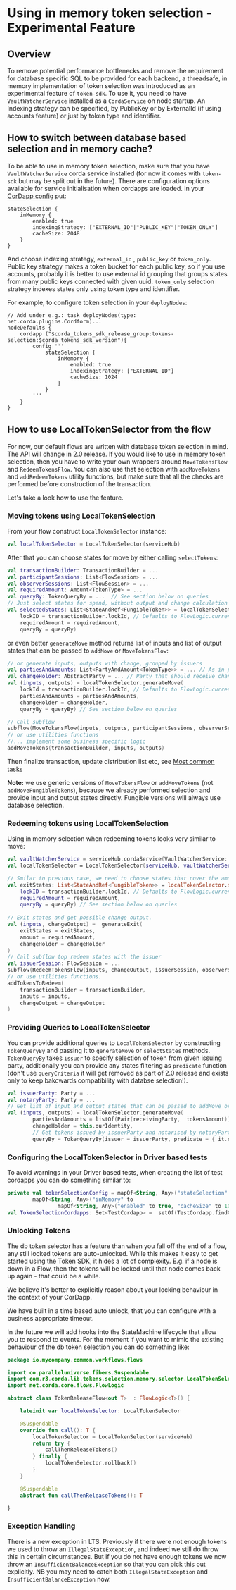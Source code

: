 # Using in memory token selection - Experimental Feature

## Overview

To remove potential performance bottlenecks and remove the requirement for database specific SQL to be provided for each backend,
a threadsafe, in memory implementation of token selection was introduced as an experimental feature of `token-sdk`.
To use it, you need to have `VaultWatcherService` installed as a `CordaService` on node startup. An Indexing
strategy can be specified, by PublicKey or by ExternalId (if using accounts feature) or just by token type and identifier.

## How to switch between database based selection and in memory cache?

To be able to use in memory token selection, make sure that you have `VaultWatcherService` corda service installed
(for now it comes with `token-sdk` but may be split out in the future). There are configuration options available
for service initialisation when cordapps are loaded.
In your [CorDapp config](https://docs.corda.net/cordapp-build-systems.html#cordapp-configuration-files) put:

```text
stateSelection {
    inMemory {
        enabled: true
        indexingStrategy: ["EXTERNAL_ID"|"PUBLIC_KEY"|"TOKEN_ONLY"]
        cacheSize: 2048
    }
}
```

And choose indexing strategy, `external_id` , `public_key` or `token_only`. Public key strategy makes a token bucket for each public key,
so if you use accounts, probably it is better to use external id grouping that groups states
from many public keys connected with given uuid. `token_only` selection strategy indexes states only using token type and identifier.

For example, to configure token selection in your `deployNodes`:

```text
// Add under e.g.: task deployNodes(type: net.corda.plugins.Cordform)...
nodeDefaults {
    cordapp ("$corda_tokens_sdk_release_group:tokens-selection:$corda_tokens_sdk_version"){
        config '''
            stateSelection {
                inMemory {
                    enabled: true
                    indexingStrategy: ["EXTERNAL_ID"]
                    cacheSize: 1024
                }
            }
        '''
    }
}
```

## How to use LocalTokenSelector from the flow

For now, our default flows are written with database token selection in mind. The API will change in 2.0 release.
If you would like to use in memory token selection, then you have to write your own wrappers around `MoveTokensFlow` and
`RedeemTokensFlow`. You can also use that selection with `addMoveTokens` and `addRedeemTokens` utility functions, but
make sure that all the checks are performed before construction of the transaction. 

Let's take a look how to use the feature.

### Moving tokens using LocalTokenSelection

From your flow construct `LocalTokenSelector` instance:

```kotlin
val localTokenSelector = LocalTokenSelector(serviceHub)
```

After that you can choose states for move by either calling `selectTokens`:

```kotlin
val transactionBuilder: TransactionBuilder = ...
val participantSessions: List<FlowSession> = ...
val observerSessions: List<FlowSession> = ...
val requiredAmount: Amount<TokenType> = ...
val queryBy: TokenQueryBy = ...  // See section below on queries
// Just select states for spend, without output and change calculation
val selectedStates: List<StateAndRef<FungibleToken>> = localTokenSelector.selectStates(
    lockID = transactionBuilder.lockId, // Defaults to FlowLogic.currentTopLevel?.runId?.uuid ?: UUID.randomUUID()
    requiredAmount = requiredAmount,
    queryBy = queryBy)
```

or even better `generateMove` method returns list of inputs and list of output states that can be passed to `addMove` or `MoveTokensFlow`:

```kotlin
// or generate inputs, outputs with change, grouped by issuers
val partiesAndAmounts: List<PartyAndAmount<TokenType>> = ... // As in previous tutorials, list of parties that should receive amount of TokenType
val changeHolder: AbstractParty = ... // Party that should receive change
val (inputs, outputs) = localTokenSelector.generateMove(
    lockId = transactionBuilder.lockId, // Defaults to FlowLogic.currentTopLevel?.runId?.uuid ?: UUID.randomUUID()
    partiesAndAmounts = partiesAndAmounts,
    changeHolder = changeHolder,
    queryBy = queryBy) // See section below on queries

// Call subflow
subflow(MoveTokensFlow(inputs, outputs, participantSessions, observerSessions))
// or use utilities functions
//... implement some business specific logic
addMoveTokens(transactionBuilder, inputs, outputs)
```

Then finalize transaction, update distribution list etc, see [Most common tasks](docs/IWantTo.md)

**Note:** we use generic versions of `MoveTokensFlow` or `addMoveTokens` (not `addMoveFungibleTokens`), because we 
already performed selection and provide input and output states directly. Fungible versions will always use database selection.

### Redeeming tokens using LocalTokenSelection

Using in memory selection when redeeming tokens looks very similar to move:

```kotlin
val vaultWatcherService = serviceHub.cordaService(VaultWatcherService::class.java)
val localTokenSelector = LocalTokenSelector(serviceHub, vaultWatcherService, autoUnlockDelay = autoUnlockDelay)

// Smilar to previous case, we need to choose states that cover the amount.
val exitStates: List<StateAndRef<FungibleToken>> = localTokenSelector.selectStates(
    lockID = transactionBuilder.lockId, // Defaults to FlowLogic.currentTopLevel?.runId?.uuid ?: UUID.randomUUID()
    requiredAmount = requiredAmount,
    queryBy = queryBy) // See section below on queries
    
// Exit states and get possible change output.
val (inputs, changeOutput) =  generateExit(
    exitStates = exitStates,
    amount = requiredAmount,
    changeHolder = changeHolder
)
// Call subflow top redeem states with the issuer
val issuerSession: FlowSession = ...
subflow(RedeemTokensFlow(inputs, changeOutput, issuerSession, observerSessions))
// or use utilities functions.
addTokensToRedeem(
    transactionBuilder = transactionBuilder,
    inputs = inputs,
    changeOutput = changeOutput
)
```

### Providing Queries to LocalTokenSelector

You can provide additional queries to `LocalTokenSelector` by constructing `TokenQueryBy` and passing it to `generateMove`
or `selectStates` methods. `TokenQueryBy` takes `issuer` to specify selection of token from given issuing party, additionally
you can provide any states filtering as `predicate` function (don't use `queryCriteria` it will get removed as part of 2.0 release
and exists only to keep bakcwards compatibility with databse selection!).

```kotlin
val issuerParty: Party = ...
val notaryParty: Party = ...
// Get list of input and output states that can be passed to addMove or MoveTokensFlow
val (inputs, outputs) = localTokenSelector.generateMove(
        partiesAndAmounts = listOf(Pair(receivingParty,  tokensAmount)),
        changeHolder = this.ourIdentity,
        // Get tokens issued by issuerParty and notarised by notaryParty
        queryBy = TokenQueryBy(issuer = issuerParty, predicate = { it.state.notary == notaryParty }))
```

### Configuring the LocalTokenSelector in Driver based tests

To avoid warnings in your Driver based tests, when creating the list of test cordapps you can do something similar to:

```kotlin
private val tokenSelectionConfig = mapOf<String, Any>("stateSelection" to
        mapOf<String, Any>("inMemory" to
                mapOf<String, Any>("enabled" to true, "cacheSize" to 1024, "indexingStrategies" to listOf("EXTERNAL_ID"))))
val TokenSelectionCordapps: Set<TestCordapp> =  setOf(TestCordapp.findCordapp("com.r3.corda.lib.tokens.selection")).map{ it.withConfig(tokenSelectionConfig) }.toSet()
```

### Unlocking Tokens

The db token selector has a feature than when you fall off the end of a flow, any still locked tokens are auto-unlocked.  While this makes
it easy to get started using the Token SDK, it hides a lot of complexity.  E.g. if a node is down in a Flow, then the tokens will be locked 
until that node comes back up again - that could be a while.

We believe it's better to explicitly reason about your locking behaviour in the context of your CorDapp.  

We have built in a time based auto unlock, that you can configure with a business appropriate timeout.

In the future we will add hooks into the StateMachine lifecycle that allow you to respond to events.  For the moment if you want to 
mimic the existing behaviour of the db token selection you can do something like:

```kotlin
package io.mycompany.common.workflows.flows

import co.paralleluniverse.fibers.Suspendable
import com.r3.corda.lib.tokens.selection.memory.selector.LocalTokenSelector
import net.corda.core.flows.FlowLogic

abstract class TokenReleaseFlow<out T>  : FlowLogic<T>() {

    lateinit var localTokenSelector: LocalTokenSelector

    @Suspendable
    override fun call(): T {
        localTokenSelector = LocalTokenSelector(serviceHub)
        return try {
            callThenReleaseTokens()
        } finally {
            localTokenSelector.rollback()
        }
    }

    @Suspendable
    abstract fun callThenReleaseTokens(): T

}
```

### Exception Handling

There is a new exception in LTS.  Previously if there were not enough tokens we used to throw an `IllegalStateException`, and indeed we still
do throw this in certain circumstances.  But if you do not have enough tokens we now throw an `InsufficientBalanceException` so that you can
pick this out explicitly.  NB you may need to catch both `IllegalStateException` and `InsufficientBalanceException` now.